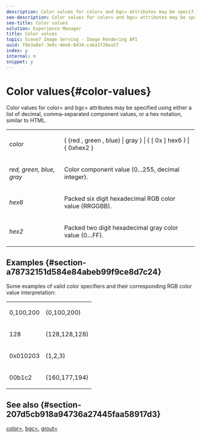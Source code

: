 ```yaml
---
description: Color values for color= and bgc= attributes may be specified using either a list of decimal, comma-separated component values, or a hex notation, similar to HTML.
seo-description: Color values for color= and bgc= attributes may be specified using either a list of decimal, comma-separated component values, or a hex notation, similar to HTML.
seo-title: Color values
solution: Experience Manager
title: Color values
topic: Scene7 Image Serving - Image Rendering API
uuid: f8e3a8e7-3e0c-4ee6-8434-caba1f2bea1f
index: y
internal: n
snippet: y
---
```


# Color values{#color-values}

Color values for color= and bgc= attributes may be specified using either a list of decimal, comma-separated component values, or a hex notation, similar to HTML.

<table id="simpletable_9B3A231D5BB14A3DB2B42B341E198341"> 
 <tr class="strow"> 
  <td class="stentry"> <p><span class="varname"> color</span> </p></td> 
  <td class="stentry"> <p><span class="codeph">{ {red , green , blue} | gray } | { [ 0x ] hex6 } | { 0xhex2 }</span> </p></td> 
 </tr> 
 <tr class="strow"> 
  <td class="stentry"> <p><i>red, green, blue, gray</i> </p></td> 
  <td class="stentry"> <p>Color component value (0...255, decimal integer). </p></td> 
 </tr> 
 <tr class="strow"> 
  <td class="stentry"> <p><i>hex6</i> </p></td> 
  <td class="stentry"> <p>Packed six digit hexadecimal RGB color value (RRGGBB). </p></td> 
 </tr> 
 <tr class="strow"> 
  <td class="stentry"> <p><i>hex2</i> </p></td> 
  <td class="stentry"> <p>Packed two digit hexadecimal gray color value (0…FF). </p></td> 
 </tr> 
</table>

## Examples {#section-a78732151d584e84abeb99f9ce8d7c24}

Some examples of valid color specifiers and their corresponding RGB color value interpretation:

<table id="simpletable_837B3173020240A5B7B2DB2F4CC57352"> 
 <tr class="strow"> 
  <td class="stentry"> <p>0,100,200 </p></td> 
  <td class="stentry"> <p>(0,100,200) </p></td> 
 </tr> 
 <tr class="strow"> 
  <td class="stentry"> <p>128 </p></td> 
  <td class="stentry"> <p>(128,128,128) </p></td> 
 </tr> 
 <tr class="strow"> 
  <td class="stentry"> <p>0x010203 </p></td> 
  <td class="stentry"> <p>(1,2,3) </p></td> 
 </tr> 
 <tr class="strow"> 
  <td class="stentry"> <p>00b1c2 </p></td> 
  <td class="stentry"> <p>(160,177,194) </p></td> 
 </tr> 
</table>

## See also {#section-207d5cb918a94736a27445faa58917d3}

[color=](../../../../../ir-api/http-protocol/image-rendering-api-ref/c-ir-http-protocol-ref/c-ir-http-protocol-command-reference/r-ir-http-color.md#reference-ea3cba9edfe94dbab86d8f123a9ed0aa), [bgc=](../../../../../ir-api/http-protocol/image-rendering-api-ref/c-ir-http-protocol-ref/c-ir-http-protocol-command-reference/r-ir-bgc.md#reference-3f5c78cea01c4a85aa582076d23aebb0), [grout=](../../../../../ir-api/http-protocol/image-rendering-api-ref/c-ir-http-protocol-ref/c-ir-http-protocol-command-reference/r-ir-grout.md#reference-73651cbbbc344adba2626ef950d3672a) 
